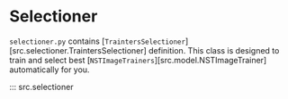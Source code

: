 # Selectioner
`selectioner.py` contains [`TraintersSelectioner`][src.selectioner.TraintersSelectioner] definition. This class is designed to train and select best [`NSTImageTrainers`][src.model.NSTImageTrainer] automatically for you.

::: src.selectioner